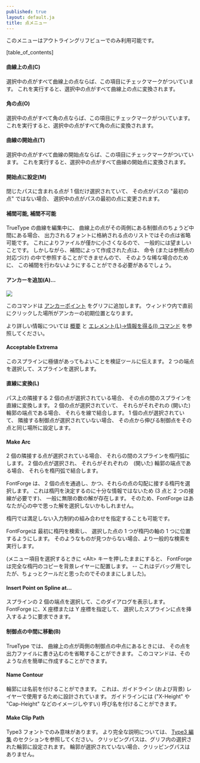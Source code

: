 ```yaml
---
published: true
layout: default.ja
title: 点メニュー
---
```

<!--
published: true
layout: default
title: The Point Menu
-->

<!--
This menu is only available in the Outline Character View.
-->
このメニューはアウトライングリフビューでのみ利用可能です。


[table_of_contents]


<!--
#### Curve
-->
#### 曲線上の点(C)

<!--
If all the selected points are Curve points then this entry will be
checked. Selecting it will change all selected points to be Curve
points.
-->
選択中の点がすべて曲線上の点ならば、この項目にチェックマークがついています。
これを実行すると、選択中の点がすべて曲線上の点に変換されます。

<!--
#### Corner
-->
#### 角の点(O)

<!--
If all the selected points are Corner points then this entry will be
checked. Selecting it will change all selected points to be Corner
points.
-->
選択中の点がすべて角の点ならば、この項目にチェックマークがついています。
これを実行すると、選択中の点がすべて角の点に変換されます。

<!--
#### Tangent
-->
#### 曲線の開始点(T)

<!--
If all the selected points are Tangent points then this entry will be
checked. Selecting it will change all selected points to be Tangent
points.
-->
選択中の点がすべて曲線の開始点ならば、この項目にチェックマークがついています。
これを実行すると、選択中の点がすべて曲線の開始点に変換されます。

<!--
#### Make First
-->
#### 開始点に設定(M)

<!--
If exactly one point is selected and it is on a closed path and it is
not the "first point" of that path, then it will become the first point.
-->
閉じたパスに含まれる点が 1 個だけ選択されていて、
その点がパスの "最初の点" ではない場合、
選択中の点がパスの最初の点に変更されます。

<!--
#### Can Be Interpolated, Can't Be Interpolated
-->
#### 補間可能, 補間不可能

<!--
When editing truetype curves, an on-curve point can be omitted from the
point list that is stored in the output font if it happens to be exactly
midway between its two control points. This makes for slightly smaller
files and is generally a good thing. However if the point is
interpolated then it cannot be referred to in instructions (or reference
point matching), so on rare occasions you will need to be able to turn
off this interpolation.
-->
TrueType の曲線を編集中に、
曲線上の点がその両側にある制御点のちょうど中間にある場合、
出力されるフォントに格納される点のリストではその点は省略可能です。
これによりファイルが僅かに小さくなるので、
一般的には望ましいことです。
しかしながら、補間によって作成された点は、
命令 (または参照点の対応づけ) の中で参照することができませんので、
そのような稀な場合のために、
この補間を行わないようにすることができる必要があるでしょう。

<!--
#### Add Anchor Point...
-->
#### アンカーを追加(A)...

![](/assets/img/filemenu-agetinfo.png)

<!--
This command adds a new [anchorpoint](/en-US/tutorials/overview/#Anchors)
to the glyph. The last click in the window provides a default location
for the point.
-->
このコマンドは
[アンカーポイント](/ja-JP/tutorials/overview/#Anchors)
をグリフに追加します。
ウィンドウ内で直前にクリックした場所がアンカーの初期位置となります。

<!--
See [the overview](/en-US/tutorials/overview/#Anchors) and
the [Element-\>Get Info command](../getinfo/#Anchors) for more info.
-->
より詳しい情報については
[概要](/ja-JP/tutorials/overview/#Anchors)
と
[<span class="command">エレメント(L)->情報を得る(I)</span> コマンド](../getinfo/#Anchors)
を参照してください。


#### Acceptable Extrema

<!--
Tells the validator that it is OK for this spline to have extrema. You
select a spline by selecting its two end-points.
-->
このスプラインに極値があってもよいことを検証ツールに伝えます。
2 つの端点を選択して、スプラインを選択します。

<!--
#### Make Line
-->
#### 直線に変換(L)

<!--
If two adjacent points are selected then make the spline between them
into a straight line. If two points are selected and they are the
endpoints of their respective (open) contours, then join them with a
line. If a point is selected and has no adjacent selected points then
make its control points be on top of the point
-->
パス上の隣接する 2 個の点が選択されている場合、
その点の間のスプラインを直線に変換します。
2 個の点が選択されていて、
それらがそれぞれの (開いた) 輪郭の端点である場合、
それらを線で結合します。
1 個の点が選択されていて、
隣接する制御点が選択されていない場合、
その点から伸びる制御点をその点と同じ場所に設定します。


#### Make Arc

<!--
If two adjacent points are selected then make the spline between them
into an elliptical arc. If two points are selected and they are the
endpoints of their respective (open) contours, then join them with an
elliptical arc.
-->
2 個の隣接する点が選択されている場合、
それらの間のスプラインを楕円弧にします。
2 個の点が選択され、
それらがそれぞれの　(開いた) 輪郭の端点である場合、
それらを楕円弧で結合します。

<!--
FontForge chooses an ellipse which runs through the two points and is
tangent to the slope at those points. This is not enough information to
determine an ellipse (three points and two tangents are needed) so in
general there will be an infinite number of solutions, thus FontForge
may not pick the one you had your heart set on.
-->
FontForge は、
2 個の点を通過し、かつ、それらの点の勾配に接する楕円を選択します。
これは楕円を決定するのに十分な情報ではないため
(3 点と 2 つの接線が必要です)、
一般に無限の数の解が存在します。
そのため、FontForge はあなたが心の中で思った解を選択しないかもしれません。

<!--
It is also possible to specify a set of input constraints which cannot
be met by any ellipse.
-->
楕円では満足しない入力制約の組み合わせを指定することも可能です。

<!--
FontForge will first search for ellipses so that one of the selected
points lies one of the axes of the ellipse. If it can't find one like
that it will perform a more general search.
-->
FontForgeは 最初に楕円を検索し、
選択した点の 1 つが楕円の軸の 1 つに位置するようにします。
そのようなものが見つからない場合、より一般的な検索を実行します。

<!--
(If you hold down the \<Alt\> key when you select the menu item, then
FontForge will place a copy of the full ellipse into the background
layer -- this was for debugging, but I thought it kind of cool so I left
it in).
-->
(メニュー項目を選択するときに \<Alt\> キーを押したままにすると、
FontForge は完全な楕円のコピーを背景レイヤーに配置します。
-- これはデバッグ用でしたが、ちょっとクールだと思ったのでそのままにしました)。


#### Insert Point on Spline at...

<!--
Select the two end-points of a spline, then bring up this dialog. You
can request that FontForge insert a point on the selected spline with
either a given X or a given Y coordinate.
-->
スプラインの 2 個の端点を選択して、このダイアログを表示します。
FontForge に、X 座標または Y 座標を指定して、
選択したスプラインに点を挿入するように要求できます。

<!--
#### Center Between Control Points
-->
#### 制御点の中間に移動(B)

<!--
In truetype, if an on-curve point is centered between its control
points, then that point may be omitted when written to the output file.
This command allows you to create such a point more easily.
-->
TrueType では、
曲線上の点が両側の制御点の中点にあるときには、
その点を出力ファイルに書き込むのを省略することができます。
このコマンドは、そのような点を簡単に作成することができます。

#### Name Contour

<!--
A contour may be named. This is designed for use in the Guide line (and
Background) layer. You can attach a mnemonic name to a guide line (like
"X-Height" or "Cap-Height" or whatever strikes your fancy).
-->
輪郭には名前を付けることができます。
これは、ガイドライン (および背景) レイヤーで使用するために設計されています。
ガイドラインには
("X-Height" や "Cap-Height" などのイメージしやすい)
呼び名を付けることができます。

#### Make Clip Path

<!--
Only meaningful in Type3 fonts. For a more complete description see the
section on [Type3 editing](../multilayer/#ClipPath). The clipping path
will be set to any selected contour(s) in the glyph. If no contour is
selected then there will be no clipping path.
-->
Type3 フォントでのみ意味があります。
より完全な説明については、
[Type3 編集](../multilayer/#クリッピングパス)
のセクションを参照してください。
クリッピングパスは、グリフ内の選択された輪郭に設定されます。
輪郭が選択されていない場合、クリッピングパスはありません。
